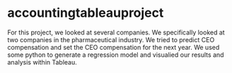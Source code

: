 # accountingtableauproject
For this project, we looked at several companies. We specifically looked at two companies in the pharmaceutical industry. We tried to predict CEO compensation and set the CEO compensation for the next year. We used some python to generate a regression model and visualied our results and analysis within Tableau.
